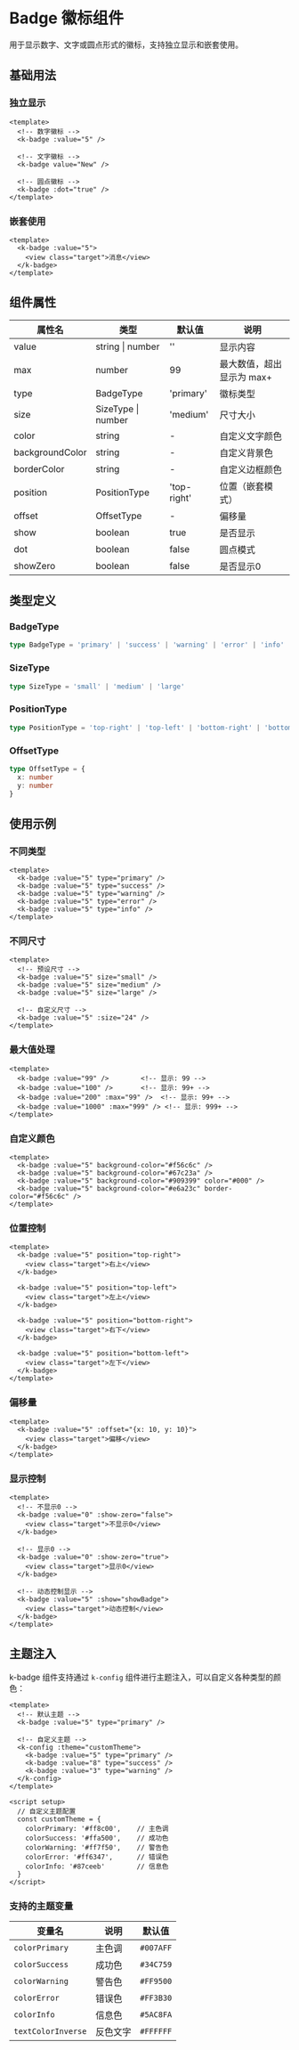 # Badge 徽标组件

用于显示数字、文字或圆点形式的徽标，支持独立显示和嵌套使用。

## 基础用法

### 独立显示

```vue
<template>
  <!-- 数字徽标 -->
  <k-badge :value="5" />
  
  <!-- 文字徽标 -->
  <k-badge value="New" />
  
  <!-- 圆点徽标 -->
  <k-badge :dot="true" />
</template>
```

### 嵌套使用

```vue
<template>
  <k-badge :value="5">
    <view class="target">消息</view>
  </k-badge>
</template>
```

## 组件属性

| 属性名 | 类型 | 默认值 | 说明 |
|--------|------|--------|------|
| value | string \| number | '' | 显示内容 |
| max | number | 99 | 最大数值，超出显示为 max+ |
| type | BadgeType | 'primary' | 徽标类型 |
| size | SizeType \| number | 'medium' | 尺寸大小 |
| color | string | - | 自定义文字颜色 |
| backgroundColor | string | - | 自定义背景色 |
| borderColor | string | - | 自定义边框颜色 |
| position | PositionType | 'top-right' | 位置（嵌套模式） |
| offset | OffsetType | - | 偏移量 |
| show | boolean | true | 是否显示 |
| dot | boolean | false | 圆点模式 |
| showZero | boolean | false | 是否显示0 |

## 类型定义

### BadgeType

```typescript
type BadgeType = 'primary' | 'success' | 'warning' | 'error' | 'info'
```

### SizeType

```typescript
type SizeType = 'small' | 'medium' | 'large'
```

### PositionType

```typescript
type PositionType = 'top-right' | 'top-left' | 'bottom-right' | 'bottom-left'
```

### OffsetType

```typescript
type OffsetType = {
  x: number
  y: number
}
```

## 使用示例

### 不同类型

```vue
<template>
  <k-badge :value="5" type="primary" />
  <k-badge :value="5" type="success" />
  <k-badge :value="5" type="warning" />
  <k-badge :value="5" type="error" />
  <k-badge :value="5" type="info" />
</template>
```

### 不同尺寸

```vue
<template>
  <!-- 预设尺寸 -->
  <k-badge :value="5" size="small" />
  <k-badge :value="5" size="medium" />
  <k-badge :value="5" size="large" />
  
  <!-- 自定义尺寸 -->
  <k-badge :value="5" :size="24" />
</template>
```

### 最大值处理

```vue
<template>
  <k-badge :value="99" />        <!-- 显示: 99 -->
  <k-badge :value="100" />       <!-- 显示: 99+ -->
  <k-badge :value="200" :max="99" />  <!-- 显示: 99+ -->
  <k-badge :value="1000" :max="999" /> <!-- 显示: 999+ -->
</template>
```

### 自定义颜色

```vue
<template>
  <k-badge :value="5" background-color="#f56c6c" />
  <k-badge :value="5" background-color="#67c23a" />
  <k-badge :value="5" background-color="#909399" color="#000" />
  <k-badge :value="5" background-color="#e6a23c" border-color="#f56c6c" />
</template>
```

### 位置控制

```vue
<template>
  <k-badge :value="5" position="top-right">
    <view class="target">右上</view>
  </k-badge>
  
  <k-badge :value="5" position="top-left">
    <view class="target">左上</view>
  </k-badge>
  
  <k-badge :value="5" position="bottom-right">
    <view class="target">右下</view>
  </k-badge>
  
  <k-badge :value="5" position="bottom-left">
    <view class="target">左下</view>
  </k-badge>
</template>
```

### 偏移量

```vue
<template>
  <k-badge :value="5" :offset="{x: 10, y: 10}">
    <view class="target">偏移</view>
  </k-badge>
</template>
```

### 显示控制

```vue
<template>
  <!-- 不显示0 -->
  <k-badge :value="0" :show-zero="false">
    <view class="target">不显示0</view>
  </k-badge>
  
  <!-- 显示0 -->
  <k-badge :value="0" :show-zero="true">
    <view class="target">显示0</view>
  </k-badge>
  
  <!-- 动态控制显示 -->
  <k-badge :value="5" :show="showBadge">
    <view class="target">动态控制</view>
  </k-badge>
</template>
```

## 主题注入

k-badge 组件支持通过 `k-config` 组件进行主题注入，可以自定义各种类型的颜色：

```vue
<template>
  <!-- 默认主题 -->
  <k-badge :value="5" type="primary" />
  
  <!-- 自定义主题 -->
  <k-config :theme="customTheme">
    <k-badge :value="5" type="primary" />
    <k-badge :value="8" type="success" />
    <k-badge :value="3" type="warning" />
  </k-config>
</template>

<script setup>
  // 自定义主题配置
  const customTheme = {
    colorPrimary: '#ff8c00',    // 主色调
    colorSuccess: '#ffa500',    // 成功色
    colorWarning: '#ff7f50',    // 警告色
    colorError: '#ff6347',      // 错误色
    colorInfo: '#87ceeb'        // 信息色
  }
</script>
```

### 支持的主题变量

| 变量名 | 说明 | 默认值 |
|--------|------|--------|
| `colorPrimary` | 主色调 | `#007AFF` |
| `colorSuccess` | 成功色 | `#34C759` |
| `colorWarning` | 警告色 | `#FF9500` |
| `colorError` | 错误色 | `#FF3B30` |
| `colorInfo` | 信息色 | `#5AC8FA` |
| `textColorInverse` | 反色文字 | `#FFFFFF` |
